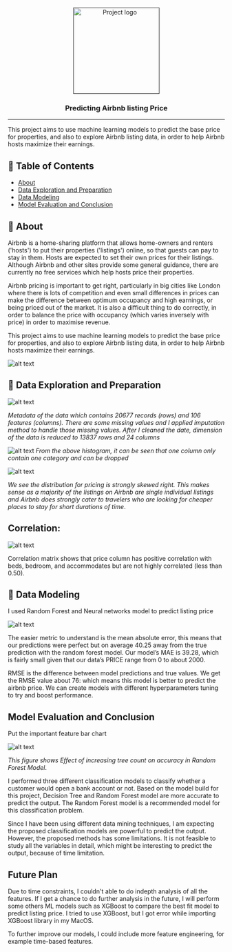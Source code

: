 
<p align="center">
  <a href="" rel="noopener">
 <img width=200px height=200px src="https://i.imgur.com/6wj0hh6.jpg" alt="Project logo"></a>
</p>

<h3 align="center">Predicting Airbnb listing Price</h3>

<div align="center">

</div>

---

<p align="left"> This project aims to use machine learning models to predict the base price for properties, and also to explore Airbnb listing data, in order to help Airbnb hosts maximize their earnings.
    <br> 
</p>

## 📝 Table of Contents
- [About](#about)
- [Data Exploration and Preparation](#data_exploration_and_preparation)
- [Data Modeling](#data-modeling)
- [Model Evaluation and Conclusion](#model-evaluation-and-conclusion)

## 🧐 About <a name = "about"></a>
Airbnb is a home-sharing platform that allows home-owners and renters ('hosts') to put their properties ('listings') online, so that guests can pay to stay in them. Hosts are expected to set their own prices for their listings. Although Airbnb and other sites provide some general guidance, there are currently no free services which help hosts price their properties.

Airbnb pricing is important to get right, particularly in big cities like London where there is lots of competition and even small differences in prices can make the difference between optimum occupancy and high earnings, or being priced out of the market. It is also a difficult thing to do correctly, in order to balance the price with occupancy (which varies inversely with price) in order to maximise revenue.

This project aims to use machine learning models to predict the base price for properties, and also to explore Airbnb listing data, in order to help Airbnb hosts maximize their earnings.

![alt text](https://github.com/cghimire/Predicting-Airbnb-Listing-Price/blob/master/Figures/Airbnb%20Search.png "Search Options")

## 🎈 Data Exploration and Preparation <a name="data_exploration_and_preparation"></a>

![alt text](https://github.com/cghimire/Predicting-Airbnb-Listing-Price/blob/master/Figures/metadata.png "Metadata")

*Metadata of the data which contains 20677 records (rows) and 106 features (columns). There are some missing values and I applied imputation method to handle those missing values. After I cleaned the date, dimension of the data is reduced to 13837 rows and 24 columns* 

![alt text](https://github.com/cghimire/Predicting-Airbnb-Listing-Price/blob/master/Figures/download.png "Plot categorical features")
*From the above histogram, it can be seen that one column only contain one category and can be dropped*

![alt text](https://github.com/cghimire/Predicting-Airbnb-Listing-Price/blob/master/Figures/price_distribution.png "Distribution of price")

*We see the distribution for pricing is strongly skewed right. This makes sense as a majority of the listings on Airbnb are single individual listings and Airbnb does strongly cater to travelers who are looking for cheaper places to stay for short durations of time*.

## Correlation: 

![alt text](https://github.com/cghimire/Predicting-Airbnb-Listing-Price/blob/master/Figures/Correlation.png "Correlation")

Correlation matrix shows that price column has positive correlation with beds, bedroom, and accommodates but are not highly correlated (less than 0.50).


## 🚀 Data Modeling <a name = "data-modeling"></a>
I used Random Forest and Neural networks model to predict listing price


![alt text](https://github.com/cghimire/Predicting-Airbnb-Listing-Price/blob/master/Figures/RMSE.png "RMSE")

The easier metric to understand is the mean absolute error, this means that our predictions were perfect but on average 40.25 away from the true prediction with the random forest model. Our model’s MAE is 39.28, which is fairly small given that our data’s PRICE range from 0 to about 2000.


RMSE is the difference between model predictions and true values. We get the RMSE value about 76: which means this model is better to predict the airbnb price. We can create models with different hyperparameters tuning to try and boost performance.



## Model Evaluation and Conclusion <a name = "model-evaluation-and-conclusion"></a>

Put the important feature bar chart


![alt text](https://github.com/cghimire/Bank-Marketing-Data-Mining/blob/master/Figures/AccuracyVsTreeSize.png "Accuracy Vs Treesize")

*This figure shows Effect of increasing tree count on accuracy in Random Forest Model*.

I performed three different classification models to classify whether a customer would open a bank account or not. Based on the model build for this project, Decision Tree and Random Forest model are more accurate to predict the output. The Random Forest model is a recommended model for this classification problem.

Since I have been using different data mining techniques, I am expecting the proposed classification models are powerful to predict the output. However, the proposed methods has some limitations. It is not feasible to study all the variables in detail, which might be interesting to predict the output, because of time limitation.

## Future Plan

Due to time constraints, I couldn't able to do indepth analysis of all the features. If I get a chance to do further analysis in the future, I will perform some others ML models such as XGBoost to compare the best fit model to predict listing price. I tried to use XGBoost, but I got error while importing XGBoost library in my MacOS.

To further improve our models, I could include more feature engineering, for example time-based features.
